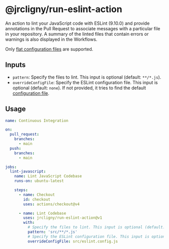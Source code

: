 # @jrcligny/run-eslint-action

An action to lint your JavaScript code with ESLint (9.10.0) and provide annotations in the Pull Request to associate messages with a particular file in your repository.
A summary of the linted files that contain errors or warnings is also displayed in the Workflows.

Only [flat configuration files](https://eslint.org/docs/latest/use/configure/migration-guide#start-using-flat-config-files) are supported.

## Inputs

- `pattern`: Specify the files to lint. This input is optional (default: `**/*.js`).
- `overrideConfigFile`: Specify the ESLint configuration file. This input is optional (default: `none`).
	If not provided, it tries to find the default [configuration file](https://eslint.org/docs/latest/use/configure/configuration-files#configuration-file).

## Usage

```yaml annotate
name: Continuous Integration

on:
  pull_request:
    branches:
      - main
  push:
    branches:
      - main

jobs:
  lint-javascript:
    name: Lint JavaScript Codebase
    runs-on: ubuntu-latest

    steps:
      - name: Checkout
        id: checkout
        uses: actions/checkout@v4

      - name: Lint Codebase
        uses: jrcligny/run-eslint-action@v1
        with:
          # Specify the files to lint. This input is optional (default: `**/*.js`)
          pattern: 'src/**/*.js'
          # Specify the ESLint configuration file. This input is optional (default: none)
          overrideConfigFile: src/eslint.config.js
```
